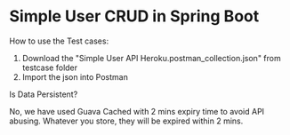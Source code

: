 # Simple User CRUD in Spring Boot


How to use the Test cases:
1. Download the "Simple User API Heroku.postman_collection.json" from testcase folder
2. Import the json into Postman


Is Data Persistent?

No, we have used Guava Cached with 2 mins expiry time to avoid API abusing. Whatever you store, they will be expired within 2 mins.


